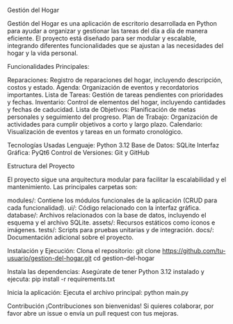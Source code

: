 Gestión del Hogar

Gestión del Hogar es una aplicación de escritorio desarrollada en Python para ayudar a organizar y gestionar las tareas del día a día de manera eficiente. El proyecto está diseñado para ser modular y escalable, integrando diferentes funcionalidades que se ajustan a las necesidades del hogar y la vida personal.

Funcionalidades Principales:

Reparaciones: Registro de reparaciones del hogar, incluyendo descripción, costos y estado.
Agenda: Organización de eventos y recordatorios importantes.
Lista de Tareas: Gestión de tareas pendientes con prioridades y fechas.
Inventario: Control de elementos del hogar, incluyendo cantidades y fechas de caducidad.
Lista de Objetivos: Planificación de metas personales y seguimiento del progreso.
Plan de Trabajo: Organización de actividades para cumplir objetivos a corto y largo plazo.
Calendario: Visualización de eventos y tareas en un formato cronológico.

Tecnologías Usadas
Lenguaje: Python 3.12
Base de Datos: SQLite
Interfaz Gráfica: PyQt6
Control de Versiones: Git y GitHub

Estructura del Proyecto

El proyecto sigue una arquitectura modular para facilitar la escalabilidad y el mantenimiento. Las principales carpetas son:

modules/: Contiene los módulos funcionales de la aplicación (CRUD para cada funcionalidad).
ui/: Código relacionado con la interfaz gráfica.
database/: Archivos relacionados con la base de datos, incluyendo el esquema y el archivo SQLite.
assets/: Recursos estáticos como íconos e imágenes.
tests/: Scripts para pruebas unitarias y de integración.
docs/: Documentación adicional sobre el proyecto.

Instalación y Ejecución:
Clona el repositorio:
git clone https://github.com/tu-usuario/gestion-del-hogar.git
cd gestion-del-hogar

Instala las dependencias: Asegúrate de tener Python 3.12 instalado y ejecuta:
pip install -r requirements.txt

Inicia la aplicación: Ejecuta el archivo principal:
python main.py


Contribución
¡Contribuciones son bienvenidas! Si quieres colaborar, por favor abre un issue o envía un pull request con tus mejoras.